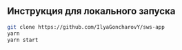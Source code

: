 ## Инструкция для локального запуска
```bash
git clone https://github.com/IlyaGoncharovY/sws-app
yarn
yarn start
```
